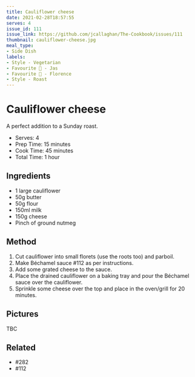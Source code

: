 ```yaml
---
title: Cauliflower cheese
date: 2021-02-28T18:57:55
serves: 4
issue_id: 111
issue_link: https://github.com/jcallaghan/The-Cookbook/issues/111
thumbnail: cauliflower-cheese.jpg
meal_type:
- Side Dish
labels:
- Style - Vegetarian
- Favourite 🥰 - Jas
- Favourite 🥰 - Florence
- Style - Roast
---
```


# Cauliflower cheese

A perfect addition to a Sunday roast.

- Serves: 4
- Prep Time: 15 minutes
- Cook Time: 45 minutes
- Total Time: 1 hour

## Ingredients

- 1 large cauliflower
- 50g butter
- 50g flour
- 150ml milk
- 150g cheese
- Pinch of ground nutmeg

## Method

1. Cut cauliflower into small florets (use the roots too) and parboil.
2. Make Béchamel sauce #112 as per instructions.
3. Add some grated cheese to the sauce.
4. Place the drained cauliflower on a baking tray and pour the Béchamel sauce over the cauliflower.
5. Sprinkle some cheese over the top and place in the oven/grill for 20 minutes.

## Pictures

TBC

## Related

- #282 
- #112
